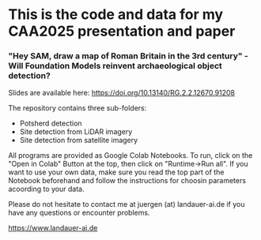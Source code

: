 # This is the code and data for my CAA2025 presentation and paper

### "Hey SAM, draw a map of Roman Britain in the 3rd century" - Will Foundation Models reinvent archaeological object detection?

Slides are available here: https://doi.org/10.13140/RG.2.2.12670.91208

The repository contains three sub-folders:

- Potsherd detection
- Site detection from LiDAR imagery
- Site detection from satellite imagery

All programs are provided as Google Colab Notebooks. To run, click on the "Open in Colab" Button at the top, then click on "Runtime->Run all". If you want to use your own data, make sure you read the top part of the Notebook beforehand and follow the instructions for choosin parameters acoording to your data.

Please do not hesitate to contact me at juergen (at) landauer-ai.de if you have any questions or encounter problems.

https://www.landauer-ai.de
